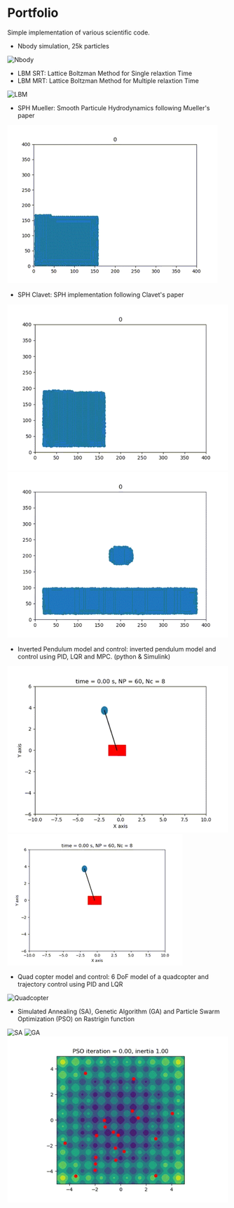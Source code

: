 # Portfolio

Simple implementation of various scientific code. 

- Nbody simulation, 25k particles

![Nbody](https://github.com/AlexandreBrazy/Portfolio/blob/main/Image/barneshut.gif)

- LBM SRT: Lattice Boltzman Method for Single relaxtion Time
- LBM MRT: Lattice Boltzman Method for Multiple relaxtion Time

![LBM](https://github.com/AlexandreBrazy/Portfolio/blob/main/Image/LBM.gif)

- SPH Mueller: Smooth Particule Hydrodynamics following Mueller's paper

![SPH Mueller](https://github.com/AlexandreBrazy/Portfolio/blob/main/Image/SPH%20Mueller.gif)

- SPH Clavet: SPH implementation following Clavet's paper

![SPH Clavet Dam Break](https://github.com/AlexandreBrazy/Portfolio/blob/main/Image/SPH%20Clavet%20dam%20break.gif)
![SPH Clavet Droplet](https://github.com/AlexandreBrazy/Portfolio/blob/main/Image/SPH%20Clavet%20Doopplet.gif)

- Inverted Pendulum model and control: inverted pendulum model and control using PID, LQR and MPC. (python & Simulink)

![Pendulum LQG](https://github.com/AlexandreBrazy/Portfolio/blob/main/Image/inverted%20pendulum%20lqg.gif)
![Pendulum MPC](https://github.com/AlexandreBrazy/Portfolio/blob/main/Image/inverted%20pendulum%20mpc.gif)

- Quad copter model and control: 6 DoF model of a quadcopter and trajectory control using PID and LQR

![Quadcopter](https://your-copied-image-address)

- Simulated Annealing (SA), Genetic Algorithm (GA) and Particle Swarm Optimization (PSO) on Rastrigin function

![SA](https://github.com/AlexandreBrazy/Portfolio/blob/main/Image/SA.gif)
![GA](https://github.com/AlexandreBrazy/Portfolio/blob/main/Image/GA.gif)
![PSO](https://github.com/AlexandreBrazy/Portfolio/blob/main/Image/PSO.gif)





